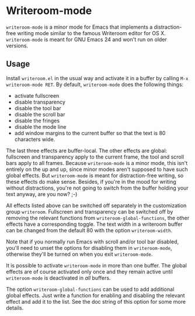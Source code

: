 # Writeroom-mode #

`writeroom-mode` is a minor mode for Emacs that implements a
distraction-free writing mode similar to the famous Writeroom editor for OS
X. `writeroom-mode` is meant for GNU Emacs 24 and won't run on older
versions.

## Usage ##

Install `writeroom.el` in the usual way and activate it in a buffer by
calling `M-x writeroom-mode RET`. By default, `writeroom-mode` does the
following things:

* activate fullscreen
* disable transparency
* disable the tool bar
* disable the scroll bar
* disable the fringes
* disable the mode line
* add window margins to the current buffer so that the text is 80
  characters wide.

The last three effects are buffer-local. The other effects are global:
fullscreen and transparency apply to the current frame, the tool and scroll
bars apply to all frames. Because `writeroom-mode` is a minor mode, this
isn't entirely on the up and up, since minor modes aren't supposed to have
such global effects. But `writeroom-mode` is meant for distraction-free
writing, so these effects do make sense. Besides, if you're in the mood for
writing without distractions, you're not going to switch from the buffer
holding your text anyway, are you now? ;-)

All effects listed above can be switched off separately in the
customization group `writeroom`. Fullscreen and transparency can be
switched off by removing the relevant functions from
`writeroom-global-functions`, the other effects have a corresponding
toggle. The text width in a writeroom buffer can be changed from the
default 80 with the option `writeroom-width`.

Note that if you normally run Emacs with scroll and/or tool bar disabled,
you'll need to unset the options for disabling them in `writeroom-mode`,
otherwise they'll be turned on when you exit `writeroom-mode`.

It is possible to activate `writeroom-mode` in more than one buffer. The
global effects are of course activated only once and they remain active
until `writeroom-mode` is deactivated in *all* buffers.

The option `writeroom-global-functions` can be used to add additional
global effects. Just write a function for enabling and disabling the
relevant effect and add it to the list. See the doc string of this option
for some more details.
